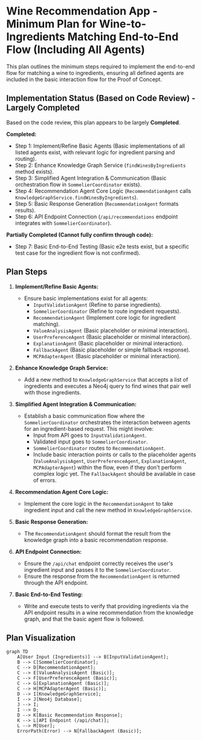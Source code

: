 # Wine Recommendation App - Minimum Plan for Wine-to-Ingredients Matching End-to-End Flow (Including All Agents)

This plan outlines the minimum steps required to implement the end-to-end flow for matching a wine to ingredients, ensuring all defined agents are included in the basic interaction flow for the Proof of Concept.

## Implementation Status (Based on Code Review) - Largely Completed

Based on the code review, this plan appears to be largely **Completed**.

**Completed:**
- Step 1: Implement/Refine Basic Agents (Basic implementations of all listed agents exist, with relevant logic for ingredient parsing and routing).
- Step 2: Enhance Knowledge Graph Service (`findWinesByIngredients` method exists).
- Step 3: Simplified Agent Integration & Communication (Basic orchestration flow in `SommelierCoordinator` exists).
- Step 4: Recommendation Agent Core Logic (`RecommendationAgent` calls `KnowledgeGraphService.findWinesByIngredients`).
- Step 5: Basic Response Generation (`RecommendationAgent` formats results).
- Step 6: API Endpoint Connection (`/api/recommendations` endpoint integrates with `SommelierCoordinator`).

**Partially Completed (Cannot fully confirm through code):**
- Step 7: Basic End-to-End Testing (Basic e2e tests exist, but a specific test case for the ingredient flow is not confirmed).

## Plan Steps
1.  **Implement/Refine Basic Agents:**
    *   Ensure basic implementations exist for all agents:
        *   `InputValidationAgent` (Refine to parse ingredients).
        *   `SommelierCoordinator` (Refine to route ingredient requests).
        *   `RecommendationAgent` (Implement core logic for ingredient matching).
        *   `ValueAnalysisAgent` (Basic placeholder or minimal interaction).
        *   `UserPreferenceAgent` (Basic placeholder or minimal interaction).
        *   `ExplanationAgent` (Basic placeholder or minimal interaction).
        *   `FallbackAgent` (Basic placeholder or simple fallback response).
        *   `MCPAdapterAgent` (Basic placeholder or minimal interaction).

2.  **Enhance Knowledge Graph Service:**
    *   Add a new method to `KnowledgeGraphService` that accepts a list of ingredients and executes a Neo4j query to find wines that pair well with those ingredients.

3.  **Simplified Agent Integration & Communication:**
    *   Establish a basic communication flow where the `SommelierCoordinator` orchestrates the interaction between agents for an ingredient-based request. This might involve:
        *   Input from API goes to `InputValidationAgent`.
        *   Validated input goes to `SommelierCoordinator`.
        *   `SommelierCoordinator` routes to `RecommendationAgent`.
        *   Include basic interaction points or calls to the placeholder agents (`ValueAnalysisAgent`, `UserPreferenceAgent`, `ExplanationAgent`, `MCPAdapterAgent`) within the flow, even if they don't perform complex logic yet. The `FallbackAgent` should be available in case of errors.

4.  **Recommendation Agent Core Logic:**
    *   Implement the core logic in the `RecommendationAgent` to take ingredient input and call the new method in `KnowledgeGraphService`.

5.  **Basic Response Generation:**
    *   The `RecommendationAgent` should format the result from the knowledge graph into a basic recommendation response.

6.  **API Endpoint Connection:**
    *   Ensure the `/api/chat` endpoint correctly receives the user's ingredient input and passes it to the `SommelierCoordinator`.
    *   Ensure the response from the `RecommendationAgent` is returned through the API endpoint.

7.  **Basic End-to-End Testing:**
    *   Write and execute tests to verify that providing ingredients via the API endpoint results in a wine recommendation from the knowledge graph, and that the basic agent flow is followed.

## Plan Visualization

```mermaid
graph TD
    A[User Input (Ingredients)] --> B[InputValidationAgent];
    B --> C[SommelierCoordinator];
    C --> D[RecommendationAgent];
    C --> E[ValueAnalysisAgent (Basic)];
    C --> F[UserPreferenceAgent (Basic)];
    C --> G[ExplanationAgent (Basic)];
    C --> H[MCPAdapterAgent (Basic)];
    D --> I[KnowledgeGraphService];
    I --> J[Neo4j Database];
    J --> I;
    I --> D;
    D --> K[Basic Recommendation Response];
    K --> L[API Endpoint (/api/chat)];
    L --> M[User];
    ErrorPath(Error) --> N[FallbackAgent (Basic)];